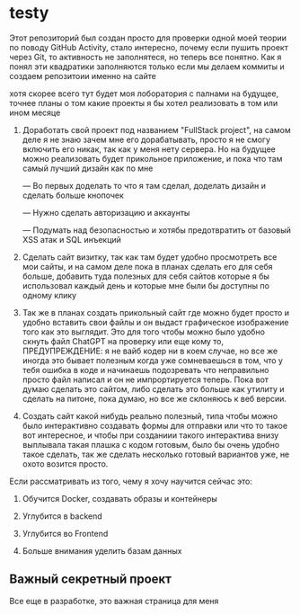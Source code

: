 # testy

Этот репозиторий был создан просто для проверки одной моей теории по поводу GitHub Activity, стало интересно, почему если пушить проект через Git, то активность не заполнятеся, но теперь все понятно. Как я понял эти квадратики заполняются только если мы делаем коммиты и создаем репозитоии именно на сайте 
  
хотя скорее всего тут будет моя лоборатория с палнами на будущее, точнее планы о том какие проекты я бы хотел реализовать в том или ином месяце  
 
1. Доработать свой проект под названием "FullStack project", на самом деле я не знаю зачем мне его дорабатывать, просто я не смогу включить его никак, так как у меня нету сервера. Но на будущее можно реализовать будет прикольное приложение, и пока что там самый лучший дизайн как по мне
 
    — Во первых доделать то что я там сделал, доделать дизайн и сделать больше кнопочек  
    
    — Нужно сделать авторизацию и аккаунты
 
    — Подумать над безопасностью и хотябы предотвратить от базовый XSS атак и SQL инъекций 


2. Сделать сайт визитку, так как там будет удобно просмотреть все мои сайты, и на самом деле пока в планах сделать его для себя больше, добавить туда полезных для себя сайтов которые я бы использовал каждый день и которые мне были бы доступны по одному клику

3. Так же в планах создать прикольный сайт где можно будет просто и удобно вставить свои файлы и он выдаст графическое изображение того как это выглядит. Это для того чтобы можно было удобно скнуть файл ChatGPT на проверку или еще кому то, ПРЕДУПРЕЖДЕНИЕ: я не вайб кодер ни в коем случае, но все же иногда это бывает полезным когда уже сомневаешься в том, что у тебя ошибка в коде и начинаешь подозревать что неправильно просто файл написал и он не импрортируется теперь. Пока вот думаю сделать это сайтом, либо сделать это больше как утилиту и сделать на питоне, пока думаю, но все же склоняюсь к веб версии.

4. Создать сайт какой нибудь реально полезный, типа чтобы можно было интерактивно создавать формы для отправки или что то такое вот интересное, и чтобы при созданиии такого интерактива внизу выплывала такая плашка с кодом готовым, было бы очень удобно такое сделать, так же сделать несколько готовый вариантов уже, не охото возится просто.


Если рассматривать из того, чему я хочу научится сейчас это:

1. Обучится Docker, создавать образы и контейнеры

2. Углубится в backend

3. Углубится во Frontend

4. Больше внимания уделить базам данных




## Важный секретный проект


Все еще в разработке, это важная страница для меня   
